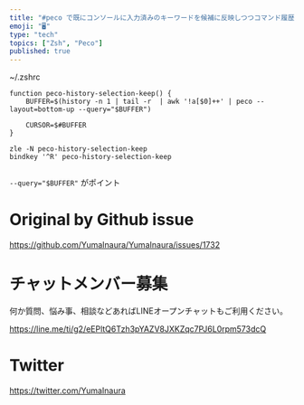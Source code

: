```yaml
---
title: "#peco で既にコンソールに入力済みのキーワードを候補に反映しつつコマンド履歴を検索する  #zsh の設定例"
emoji: "🖥"
type: "tech"
topics: ["Zsh", "Peco"]
published: true
---
```


~/.zshrc

```
function peco-history-selection-keep() {
    BUFFER=$(history -n 1 | tail -r  | awk '!a[$0]++' | peco --layout=bottom-up --query="$BUFFER")

    CURSOR=$#BUFFER
}

zle -N peco-history-selection-keep
bindkey '^R' peco-history-selection-keep


```

`--query="$BUFFER"` がポイント


# Original by Github issue

https://github.com/YumaInaura/YumaInaura/issues/1732








<!-- Update From Qiita API -->

# チャットメンバー募集


何か質問、悩み事、相談などあればLINEオープンチャットもご利用ください。

https://line.me/ti/g2/eEPltQ6Tzh3pYAZV8JXKZqc7PJ6L0rpm573dcQ





# Twitter


https://twitter.com/YumaInaura


<!-- Update From Qiita API -->


